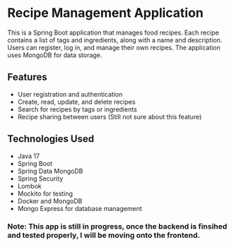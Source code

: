 # Recipe Management Application

This is a Spring Boot application that manages food recipes. Each recipe contains a list of tags and ingredients, along with a name and description. Users can register, log in, and manage their own recipes. The application uses MongoDB for data storage.

## Features

- User registration and authentication
- Create, read, update, and delete recipes
- Search for recipes by tags or ingredients
- Recipe sharing between users (Still not sure about this feature)

## Technologies Used

- Java 17
- Spring Boot
- Spring Data MongoDB
- Spring Security
- Lombok
- Mockito for testing
- Docker and MongoDB
- Mongo Express for database management

### Note: This app is still in progress, once the backend is finsihed and tested properly, I will be moving onto the frontend.
